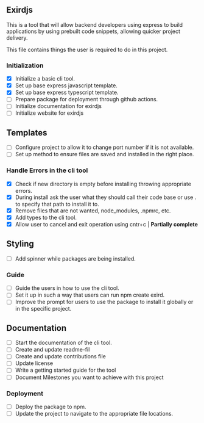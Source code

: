 ## Exirdjs

This is a tool that will allow backend developers using express to build applications by using prebuilt code snippets, allowing quicker project delivery.

This file contains things the user is required to do in this project.

### Initialization
- [x] Initialize a basic cli tool.
- [x] Set up base express javascript template.
- [x] Set up base express typescript template.
- [ ] Prepare package for deployment through github actions.
- [ ] Initialize documentation for exirdjs
- [ ] Initialize website for exirdjs
 
## Templates
- [ ] Configure project to allow it to change port number if it is not available.
- [ ] Set up method to ensure files are saved and installed in the right place.

### Handle Errors in the cli tool
- [x] Check if new directory is empty before installing throwing appropriate errors.
- [x] During install ask the user what they should call their code base or use . to specify that path to install it to.
- [x] Remove files that are not wanted, node_modules, .npmrc, etc.
- [x] Add types to the cli tool.
- [x] Allow user to cancel and exit operation using cntr+c | **Partially complete**

## Styling
- [ ] Add spinner while packages are being installed.

### Guide
- [ ] Guide the users in how to use the cli tool.
- [ ] Set it up in such a way that users can run npm create exird.
- [ ] Improve the prompt for users to use the package to install it globally or in the specific project.

## Documentation
- [ ] Start the documentation of the cli tool.
- [ ] Create and update readme-fil
- [ ] Create and update contributions file
- [ ] Update license
- [ ] Write a getting started guide for the tool
- [ ] Document Milestones you want to achieve with this project

### Deployment
- [ ] Deploy the package to npm.
- [ ] Update the project to navigate to the appropriate file locations.